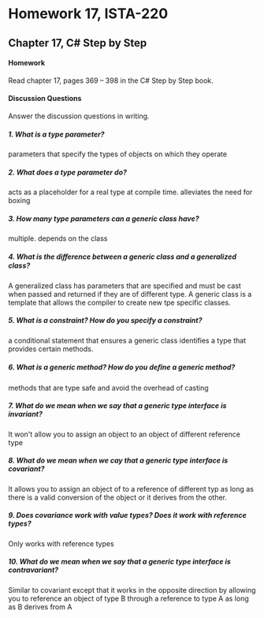 # Homework 17, ISTA-220
## Chapter 17, C# Step by Step

#### Homework
Read chapter 17, pages 369 – 398 in the C# Step by Step book.
#### Discussion Questions
Answer the discussion questions in writing.
##### 1. What is a type parameter?
parameters that specify the types of objects on which they operate
##### 2. What does a type parameter do?
acts as a placeholder for a real type at compile time. alleviates the need for boxing
##### 3. How many type parameters can a generic class have?
multiple. depends on the class
##### 4. What is the diﬀerence between a generic class and a generalized class?
A generalized class has parameters that are specified and must be cast when passed and returned if they are of different type. A generic class is a template that allows the compiler to create new tpe specific classes.
##### 5. What is a constraint? How do you specify a constraint?
a conditional statement that ensures a generic class identifies a type that provides certain methods.
##### 6. What is a generic method? How do you deﬁne a generic method?
methods that are type safe and avoid the overhead of casting
##### 7. What do we mean when we say that a generic type interface is invariant?
It won't allow you to assign an object to an object of different reference type
##### 8. What do we mean when we cay that a generic type interface is covariant?
It allows you to assign an object of to a reference of different typ as long as there is a valid conversion of the object or it derives from the other.
##### 9. Does covariance work with value types? Does it work with reference types?
Only works with reference types
##### 10. What do we mean when we say that a generic type interface is contravariant?
Similar to covariant except that it works in the opposite direction by allowing you to reference an object of type B through a reference to type A as long as B derives from A
